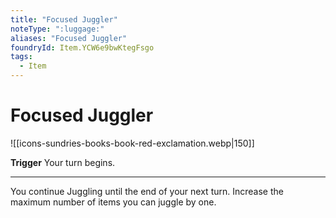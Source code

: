 ```yaml
---
title: "Focused Juggler"
noteType: ":luggage:"
aliases: "Focused Juggler"
foundryId: Item.YCW6e9bwKtegFsgo
tags:
  - Item
---
```


# Focused Juggler
![[icons-sundries-books-book-red-exclamation.webp|150]]

**Trigger** Your turn begins.

* * *

You continue Juggling until the end of your next turn. Increase the maximum number of items you can juggle by one.
